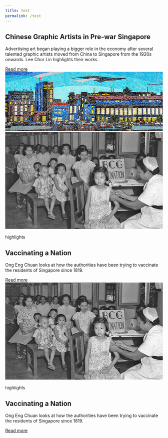 ```yaml
---
title: test
permalink: /test
---
```

<section class="bp-section bg-newssection">
    <div class="bp-container"><div class="row is-hidden-desktop is-hidden-tablet-only">
            <div class="col is-half padding--bottom"><p class="padding--bottom eyebrow is-uppercase"></p><h1 class="has-text-secondary padding--bottom">
                    <b>Chinese Graphic Artists in Pre-war Singapore</b>
                </h1><p>Advertising art began playing a bigger role in the economy after several talented graphic artists moved from China to Singapore from the 1920s onwards. Lee Chor Lin highlights their works.</p><a href="/vol-17/issue-2/jul-sep-2021/vaccinating-nation" class="bp-sec-button margin--top padding--bottom">
                        <div>
                            <span>Read more</span>
                            <i class="sgds-icon sgds-icon-arrow-right is-size-4" aria-hidden="true"></i>
                        </div>
                    </a></div>
            <div class="col is-half"><img src="/images/vol-17-issue-2/murals/Mural_Main2.jpg" alt="sample of vaccination"></div>
        </div><div class="row is-hidden-mobile is-hidden-desktop">
            <div class="col is-half is-half padding--top--xl padding--bottom--xl"><img src="/images/vol-17-issue-2/vaccination/vacc%20highlight%20homepage%20520x320.jpg" alt="sample of vaccination"></div>
            <div class="col is-half"><p class="padding--bottom eyebrow is-uppercase">highlights</p><h1 class="has-text-secondary padding--bottom">
                    <b>Vaccinating a Nation</b>
                </h1><p>Ong Eng Chuan looks at how the authorities have been trying to vaccinate the residents of Singapore since 1819.</p><a href="/vol-17/issue-2/jul-sep-2021/vaccinating-nation" class="bp-sec-button margin--top padding--bottom">
                        <div>
                            <span>Read more</span>
                            <i class="sgds-icon sgds-icon-arrow-right is-size-4" aria-hidden="true"></i>
                        </div>
                    </a></div>
        </div><div class="row is-hidden-mobile is-hidden-tablet-only">
            <div class="col is-half is-half padding--top--xl padding--bottom--xl"><img src="/images/vol-17-issue-2/vaccination/vacc%20highlight%20homepage%20520x320.jpg" alt="sample of vaccination"></div>
            <div class="col is-half padding--top--xl padding--bottom--xl padding--left--xl padding--right--xl"><p class="padding--bottom eyebrow is-uppercase">highlights</p><h1 class="has-text-secondary padding--bottom">
                    <b>Vaccinating a Nation</b>
                </h1><p>Ong Eng Chuan looks at how the authorities have been trying to vaccinate the residents of Singapore since 1819.</p><a href="/vol-17/issue-2/jul-sep-2021/vaccinating-nation" class="bp-sec-button margin--top padding--bottom">
                        <div>
                            <span>Read more</span>
                            <i class="sgds-icon sgds-icon-arrow-right is-size-4" aria-hidden="true"></i>
                        </div>
                    </a></div>
        </div>
    </div>
</section>